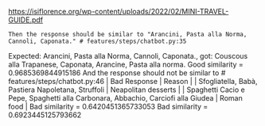https://isiflorence.org/wp-content/uploads/2022/02/MINI-TRAVEL-GUIDE.pdf

    Then the response should be similar to "Arancini, Pasta alla Norma, Cannoli, Caponata." # features/steps/chatbot.py:35
Expected: Arancini, Pasta alla Norma, Cannoli, Caponata., got: Couscous alla Trapanese, Caponata, Arancine, Pasta alla norma.
Good similarity = 0.9685369844915186
    And the response should not be similar to                                               # features/steps/chatbot.py:46
      | Bad Response                                                                     | Reason              |
      | Sfogliatella, Babà, Pastiera Napoletana, Struffoli                               | Neapolitan desserts |
      | Spaghetti Cacio e Pepe, Spaghetti alla Carbonara, Abbachio, Carciofi alla Giudea | Roman food          |
Bad similarity = 0.6420451365733053
Bad similarity = 0.6923445125793662

